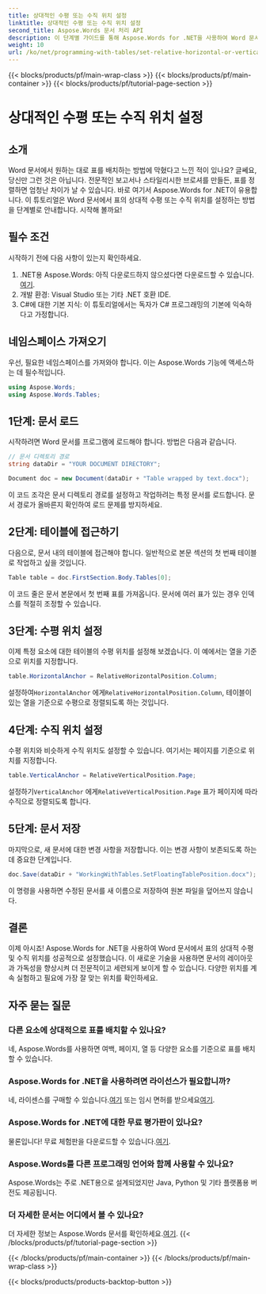 ```yaml
---
title: 상대적인 수평 또는 수직 위치 설정
linktitle: 상대적인 수평 또는 수직 위치 설정
second_title: Aspose.Words 문서 처리 API
description: 이 단계별 가이드를 통해 Aspose.Words for .NET을 사용하여 Word 문서에서 표의 상대적 수평 및 수직 위치를 설정하는 방법을 알아보세요.
weight: 10
url: /ko/net/programming-with-tables/set-relative-horizontal-or-vertical-position/
---
```


{{< blocks/products/pf/main-wrap-class >}}
{{< blocks/products/pf/main-container >}}
{{< blocks/products/pf/tutorial-page-section >}}

# 상대적인 수평 또는 수직 위치 설정

## 소개

Word 문서에서 원하는 대로 표를 배치하는 방법에 막혔다고 느낀 적이 있나요? 글쎄요, 당신만 그런 것은 아닙니다. 전문적인 보고서나 스타일리시한 브로셔를 만들든, 표를 정렬하면 엄청난 차이가 날 수 있습니다. 바로 여기서 Aspose.Words for .NET이 유용합니다. 이 튜토리얼은 Word 문서에서 표의 상대적 수평 또는 수직 위치를 설정하는 방법을 단계별로 안내합니다. 시작해 볼까요!

## 필수 조건

시작하기 전에 다음 사항이 있는지 확인하세요.

1.  .NET용 Aspose.Words: 아직 다운로드하지 않으셨다면 다운로드할 수 있습니다.[여기](https://releases.aspose.com/words/net/).
2. 개발 환경: Visual Studio 또는 기타 .NET 호환 IDE.
3. C#에 대한 기본 지식: 이 튜토리얼에서는 독자가 C# 프로그래밍의 기본에 익숙하다고 가정합니다.

## 네임스페이스 가져오기

우선, 필요한 네임스페이스를 가져와야 합니다. 이는 Aspose.Words 기능에 액세스하는 데 필수적입니다.

```csharp
using Aspose.Words;
using Aspose.Words.Tables;
```

## 1단계: 문서 로드

시작하려면 Word 문서를 프로그램에 로드해야 합니다. 방법은 다음과 같습니다.

```csharp
// 문서 디렉토리 경로
string dataDir = "YOUR DOCUMENT DIRECTORY";

Document doc = new Document(dataDir + "Table wrapped by text.docx");
```

이 코드 조각은 문서 디렉토리 경로를 설정하고 작업하려는 특정 문서를 로드합니다. 문서 경로가 올바른지 확인하여 로드 문제를 방지하세요.

## 2단계: 테이블에 접근하기

다음으로, 문서 내의 테이블에 접근해야 합니다. 일반적으로 본문 섹션의 첫 번째 테이블로 작업하고 싶을 것입니다.

```csharp
Table table = doc.FirstSection.Body.Tables[0];
```

이 코드 줄은 문서 본문에서 첫 번째 표를 가져옵니다. 문서에 여러 표가 있는 경우 인덱스를 적절히 조정할 수 있습니다.

## 3단계: 수평 위치 설정

이제 특정 요소에 대한 테이블의 수평 위치를 설정해 보겠습니다. 이 예에서는 열을 기준으로 위치를 지정합니다.

```csharp
table.HorizontalAnchor = RelativeHorizontalPosition.Column;
```

 설정하여`HorizontalAnchor` 에게`RelativeHorizontalPosition.Column`, 테이블이 있는 열을 기준으로 수평으로 정렬되도록 하는 것입니다.

## 4단계: 수직 위치 설정

수평 위치와 비슷하게 수직 위치도 설정할 수 있습니다. 여기서는 페이지를 기준으로 위치를 지정합니다.

```csharp
table.VerticalAnchor = RelativeVerticalPosition.Page;
```

 설정하기`VerticalAnchor` 에게`RelativeVerticalPosition.Page` 표가 페이지에 따라 수직으로 정렬되도록 합니다.

## 5단계: 문서 저장

마지막으로, 새 문서에 대한 변경 사항을 저장합니다. 이는 변경 사항이 보존되도록 하는 데 중요한 단계입니다.

```csharp
doc.Save(dataDir + "WorkingWithTables.SetFloatingTablePosition.docx");
```

이 명령을 사용하면 수정된 문서를 새 이름으로 저장하여 원본 파일을 덮어쓰지 않습니다.

## 결론

이제 아시죠! Aspose.Words for .NET을 사용하여 Word 문서에서 표의 상대적 수평 및 수직 위치를 성공적으로 설정했습니다. 이 새로운 기술을 사용하면 문서의 레이아웃과 가독성을 향상시켜 더 전문적이고 세련되게 보이게 할 수 있습니다. 다양한 위치를 계속 실험하고 필요에 가장 잘 맞는 위치를 확인하세요.

## 자주 묻는 질문

### 다른 요소에 상대적으로 표를 배치할 수 있나요?  
네, Aspose.Words를 사용하면 여백, 페이지, 열 등 다양한 요소를 기준으로 표를 배치할 수 있습니다.

### Aspose.Words for .NET을 사용하려면 라이선스가 필요합니까?  
 네, 라이센스를 구매할 수 있습니다.[여기](https://purchase.aspose.com/buy) 또는 임시 면허를 받으세요[여기](https://purchase.aspose.com/temporary-license/).

### Aspose.Words for .NET에 대한 무료 평가판이 있나요?  
 물론입니다! 무료 체험판을 다운로드할 수 있습니다.[여기](https://releases.aspose.com/).

### Aspose.Words를 다른 프로그래밍 언어와 함께 사용할 수 있나요?  
Aspose.Words는 주로 .NET용으로 설계되었지만 Java, Python 및 기타 플랫폼용 버전도 제공됩니다.

### 더 자세한 문서는 어디에서 볼 수 있나요?  
더 자세한 정보는 Aspose.Words 문서를 확인하세요.[여기](https://reference.aspose.com/words/net/).
{{< /blocks/products/pf/tutorial-page-section >}}

{{< /blocks/products/pf/main-container >}}
{{< /blocks/products/pf/main-wrap-class >}}

{{< blocks/products/products-backtop-button >}}
